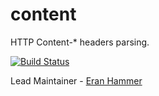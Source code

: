 # content

HTTP Content-* headers parsing.

[![Build Status](https://secure.travis-ci.org/hapijs/content.png)](http://travis-ci.org/hapijs/content)

Lead Maintainer - [Eran Hammer](https://github.com/hueniverse)

